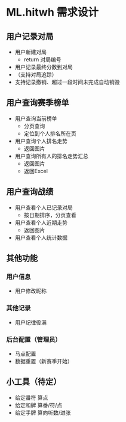 # ML.hitwh 需求设计
## 用户记录对局
- 用户新建对局
    - return 对局编号
- 用户记录最终分数到对局
- （支持对局追踪）
- 支持记录撤销、超过一段时间未完成自动销毁
## 用户查询赛季榜单
- 用户查询当前榜单
    - 分页查询
    - 定位到个人排名所在页
- 用户查询个人排名走势
    - 返回图片
- 用户查询所有人的排名走势汇总
    - 返回图片
    - 返回Excel
## 用户查询战绩
- 用户查看个人已记录对局
    - 按日期排序，分页查看
- 用户查看个人近期走势
    - 返回图片
- 用户查看个人统计数据
## 其他功能
### 用户信息
- 用户修改昵称
### 其他记录
- 用户纪律役满
### 后台配置（管理员）
- 马点配置
- 数据重置（新赛季开始）
## 小工具（待定）
- 给定番符 算点
- 给定和牌 算番/符/点
- 给定手牌 算向听数/进张
